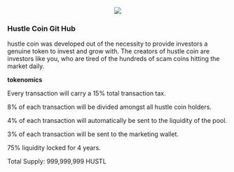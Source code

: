 <p align="center">
  <img src="https://user-images.githubusercontent.com/94656438/142518794-073f9de1-0fd0-4d38-ba32-aeeb8acefb64.png">
</p>



<h3>Hustle Coin Git Hub</h3>
<p></p>
<p>hustle coin was developed out of the necessity to provide investors a genuine token to invest and grow with. The creators of hustle coin are investors like you, who are tired of the hundreds of scam coins hitting the market daily.</p>


<p><b>tokenomics</b></p>

Every transaction will carry a 15% total transaction tax.

8% of each transaction will be divided amongst all hustle coin holders.

4% of each transaction will automatically be sent to the liquidity of the pool.

3% of each transaction will be sent to the marketing wallet.

75% liquidity locked for 4 years.

Total Supply: 999,999,999 HUSTL

